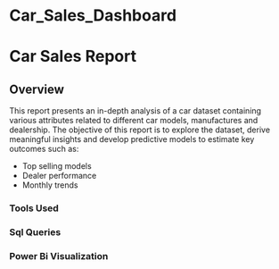 # Car_Sales_Dashboard

# Car Sales Report

## Overview
This report presents an in-depth analysis of a car dataset containing various attributes related to different car models, manufactures and dealership.
The objective of this report is to explore the dataset, derive meaningful insights and develop predictive models to estimate key outcomes such as:
+ Top selling models
+ Dealer performance
+ Monthly trends
### Tools Used
### Sql Queries
### Power Bi Visualization
